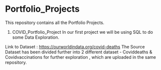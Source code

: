 # Portfolio_Projects
This repository contains all the Portfolio Projects.


1) COVID_Portfolio_Project
  In our first project we will be using SQL to do some Data Exploration.

  Link to Dataset : https://ourworldindata.org/covid-deaths
  The Source Dataset has been divided further into 2 different dataset - Coviddeaths & Covidvaccinations for further exploration , which are uploaded in the same repository.

